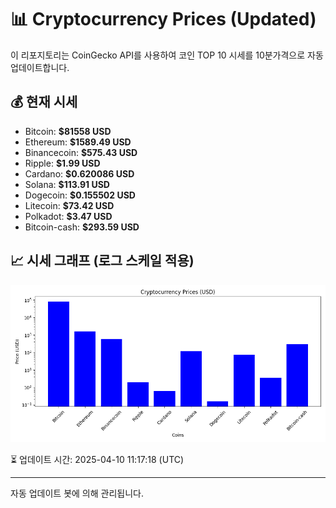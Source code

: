 
# 📊 Cryptocurrency Prices (Updated)

이 리포지토리는 CoinGecko API를 사용하여 코인 TOP 10 시세를 10분가격으로 자동 업데이트합니다.

## 💰 현재 시세
- Bitcoin: **$81558 USD**
- Ethereum: **$1589.49 USD**
- Binancecoin: **$575.43 USD**
- Ripple: **$1.99 USD**
- Cardano: **$0.620086 USD**
- Solana: **$113.91 USD**
- Dogecoin: **$0.155502 USD**
- Litecoin: **$73.42 USD**
- Polkadot: **$3.47 USD**
- Bitcoin-cash: **$293.59 USD**

## 📈 시세 그래프 (로그 스케일 적용)
![Crypto Prices](crypto_prices.png)

⏳ 업데이트 시간: 2025-04-10 11:17:18 (UTC)

---
자동 업데이트 봇에 의해 관리됩니다.

